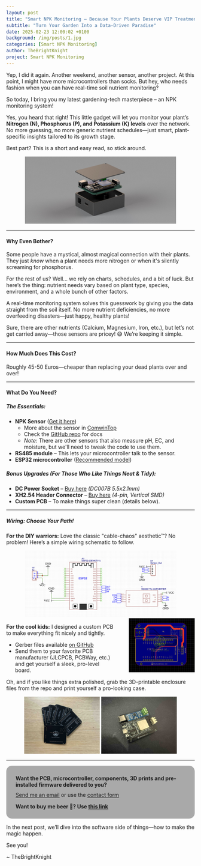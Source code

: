 ```yaml
---
layout: post
title: "Smart NPK Monitoring – Because Your Plants Deserve VIP Treatment"
subtitle: "Turn Your Garden Into a Data-Driven Paradise"
date: 2025-02-23 12:00:02 +0100
background: /img/posts/1.jpg
categories: [Smart NPK Monitoring]
author: TheBrightKnight
project: Smart NPK Monitoring
---
```


<link rel="stylesheet"
        href="https://cdnjs.cloudflare.com/ajax/libs/highlight.js/10.0.3/styles/default.min.css">
<script src="https://cdnjs.cloudflare.com/ajax/libs/highlight.js/10.0.3/highlight.min.js"></script>
<script>hljs.initHighlightingOnLoad();</script>

<style>
  .responsive-img {
    float: right;
    max-width: 35%;
    height: auto;
    margin-left: 35px;
  }

  .responsive-img2 {
    height: auto;
  }

  @media (max-width: 768px) {
    .responsive-img {
      float: none;
      display: block;
      max-width: 100% !important;
      margin: 0 auto;
    }
    .responsive-img2 {
      float: none !important;
      display: block !important;
      max-width: 100% !important;
      margin: 0 auto !important;
      margin-bottom: 10px  !important;
    }

  }
</style>

Yep, I did it again. Another weekend, another sensor, another project. At this point, I might have more microcontrollers than socks. But hey, who needs fashion when you can have real-time soil nutrient monitoring?

So today, I bring you my latest gardening-tech masterpiece – an NPK monitoring system!

Yes, you heard that right! This little gadget will let you monitor your plant’s **Nitrogen (N), Phosphorus (P), and Potassium (K) levels** over the network. No more guessing, no more generic nutrient schedules—just smart, plant-specific insights tailored to its growth stage.

Best part? This is a short and easy read, so stick around.

<div style="text-align:center;">
<img src="/img/smart_npk_post1/1.jpg"  style="max-width:80%; height:auto;" class="responsive-img2">
</div>

---

#### Why Even Bother?

Some people have a mystical, almost magical connection with their plants. They just _know_ when a plant needs more nitrogen or when it's silently screaming for phosphorus.

For the rest of us? Well… we rely on charts, schedules, and a bit of luck. But here’s the thing: nutrient needs vary based on plant type, species, environment, and a whole bunch of other factors.

A real-time monitoring system solves this guesswork by giving you the data straight from the soil itself. No more nutrient deficiencies, no more overfeeding disasters—just happy, healthy plants!

Sure, there are other nutrients (Calcium, Magnesium, Iron, etc.), but let’s not get carried away—those sensors are pricey! 😅 We’re keeping it simple.

---

#### How Much Does This Cost?

Roughly 45-50 Euros—cheaper than replacing your dead plants over and over!

---

#### What Do You Need?

##### **The Essentials:**

- **NPK Sensor** ([Get it here](https://www.aliexpress.com/item/1005001524845572.html))
  - More about the sensor in [ComwinTop](https://store.comwintop.com/products/rs485-4-20ma-soil-temperature-humidity-moisture-conductivity-ec-ph-sensor?variant=43435240227043)
  - Check the [GitHub repo](https://github.com/TheBrightKnight/smart_npk_sensor) for docs
  - _Note:_ There are other sensors that also measure pH, EC, and moisture, but we'll need to tweak the code to use them.
- **RS485 module** – This lets your microcontroller talk to the sensor.
- **ESP32 microcontroller** ([Recommended model](https://www.aliexpress.com/item/1005006336964908.html))

##### **Bonus Upgrades (For Those Who Like Things Neat & Tidy):**

- **DC Power Socket** – [Buy here](https://www.aliexpress.com/item/1005003742132830.html) _(DC007B 5.5x2.1mm)_
- **XH2.54 Header Connector** – [Buy here](https://www.aliexpress.com/item/1005006027334406.html) _(4-pin, Vertical SMD)_
- **Custom PCB** – To make things super clean (details below).

---

##### Wiring: Choose Your Path!

**For the DIY warriors:** Love the classic "cable-chaos" aesthetic™? No problem! Here’s a simple wiring schematic to follow.

<div style="text-align:center;">
<img src="/img/smart_npk_post1/3.png"  style="max-width:80%; height:auto;" class="responsive-img2">
</div>

<img src="/img/smart_npk_post1/2.png" class="responsive-img">

**For the cool kids:** I designed a custom PCB to make everything fit nicely and tightly.

- Gerber files available [on GitHub](https://github.com/TheBrightKnight/smart_npk_sensor)
- Send them to your favorite PCB manufacturer (JLCPCB, PCBWay, etc.) and get yourself a sleek, pro-level board.

Oh, and if you like things extra polished, grab the 3D-printable enclosure files from the repo and print yourself a pro-looking case.

<div style="text-align:center;">
<img src="/img/smart_npk_post1/5.jpg"  style="max-width:40%; height:auto;" class="responsive-img2">
<img src="/img/smart_npk_post1/6.jpg"  style="max-width:40%; height:auto;" class="responsive-img2">
</div>

---

<div style="background: darkgray;padding: 25px; padding-bottom: 10px; border-radius: 15px;">
<font style="font-weight: bold">Want the PCB, microcontroller, components, 3D prints and pre-installed firmware delivered to you?</font> 
<p style="margin-top: 10px"><a href="mailto:TheBrightKnight@duck.com"><u>Send me an email</u></a> or use the <a href="/contact"><u>contact form</u></a></p>

<p style="margin-top: 10px; font-weight: bold">Want to buy me beer 🍻? Use <a href="https://www.paypal.com/paypalme/TheBrightNight?country.x=DE&locale.x=en_US" target="_blank"><u>this link</u></a></p>
</div>

In the next post, we’ll dive into the software side of things—how to make the magic happen.

See you!

~ TheBrightKnight
